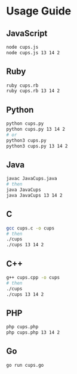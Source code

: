 # Usage Guide

## JavaScript
```bash
node cups.js
node cups.js 13 14 2
```

## Ruby
```bash
ruby cups.rb
ruby cups.rb 13 14 2
```

## Python
```bash
python cups.py
python cups.py 13 14 2
# or
python3 cups.py
python3 cups.py 13 14 2
```

## Java
```bash
javac JavaCups.java
# then
java JavaCups
java JavaCups 13 14 2
```

## C
```bash
gcc cups.c -o cups
# then
./cups
./cups 13 14 2
```

## C++
```bash
g++ cups.cpp -o cups
# then
./cups
./cups 13 14 2
```

## PHP
```bash
php cups.php
php cups.php 13 14 2
```

## Go
```bash
go run cups.go
```
